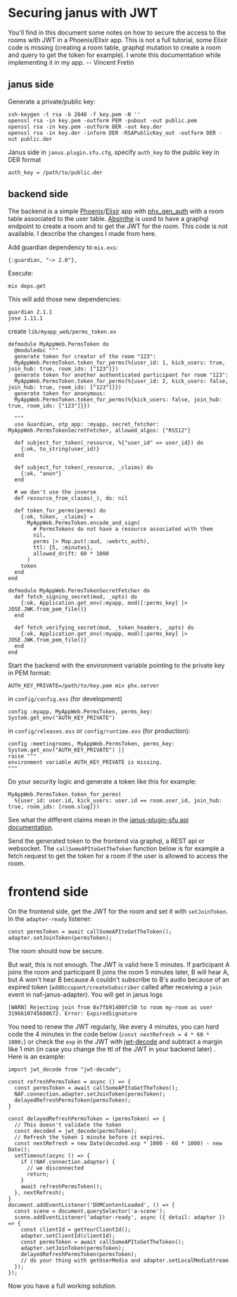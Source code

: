 # Securing janus with JWT

You'll find in this document some notes on how to secure the access to the rooms with JWT in a Phoenix/Elixir app. This is not a full tutorial, some Elixir code is missing (creating a room table, graphql mutation to create a room and query to get the token for example). I wrote this documentation while implementing it in my app. -- Vincent Fretin

## janus side

Generate a private/public key:

    ssh-keygen -t rsa -b 2048 -f key.pem -N ''
    openssl rsa -in key.pem -outform PEM -pubout -out public.pem
    openssl rsa -in key.pem -outform DER -out key.der
    openssl rsa -in key.der -inform DER -RSAPublicKey_out -outform DER -out public.der

Janus side in `janus.plugin.sfu.cfg`, specify `auth_key` to the public key in DER format

    auth_key = /path/to/public.der

## backend side

The backend is a simple [Phoenix](https://phoenixframework.org/)/[Elixir](https://elixir-lang.org) app with [phx_gen_auth](https://github.com/aaronrenner/phx_gen_auth) with a room table associated to the user table.
[Absinthe](https://absinthe-graphql.org) is used to have a graphql endpoint to create a room and to get the JWT for the room. This code is not available. I describe the changes I made from here.

Add guardian dependency to `mix.exs`:

    {:guardian, "~> 2.0"},
 
Execute:

    mix deps.get

This will add those new dependencies:

    guardian 2.1.1
    jose 1.11.1

create `lib/myapp_web/perms_token.ex`
```
defmodule MyAppWeb.PermsToken do
  @moduledoc """
  generate token for creator of the room "123":
  MyAppWeb.PermsToken.token_for_perms(%{user_id: 1, kick_users: true, join_hub: true, room_ids: ["123"]})
  generate token for another authenticated participant for room "123":
  MyAppWeb.PermsToken.token_for_perms(%{user_id: 2, kick_users: false, join_hub: true, room_ids: ["123"]}})
  generate token for anonymous:
  MyAppWeb.PermsToken.token_for_perms(%{kick_users: false, join_hub: true, room_ids: ["123"]}})

  """
  use Guardian, otp_app: :myapp, secret_fetcher: MyAppWeb.PermsTokenSecretFetcher, allowed_algos: ["RS512"]

  def subject_for_token(_resource, %{"user_id" => user_id}) do
    {:ok, to_string(user_id)}
  end

  def subject_for_token(_resource, _claims) do
    {:ok, "anon"}
  end

  # we don't use the inverse
  def resource_from_claims(_), do: nil

  def token_for_perms(perms) do
    {:ok, token, _claims} =
      MyAppWeb.PermsToken.encode_and_sign(
        # PermsTokens do not have a resource associated with them
        nil,
        perms |> Map.put(:aud, :webrtc_auth),
        ttl: {5, :minutes},
        allowed_drift: 60 * 1000
      )
    token
  end
end

defmodule MyAppWeb.PermsTokenSecretFetcher do
  def fetch_signing_secret(mod, _opts) do
    {:ok, Application.get_env(:myapp, mod)[:perms_key] |> JOSE.JWK.from_pem_file()}
  end

  def fetch_verifying_secret(mod, _token_headers, _opts) do
    {:ok, Application.get_env(:myapp, mod)[:perms_key] |> JOSE.JWK.from_pem_file()}
  end
end
```

Start the backend with the environment variable pointing to the private key in PEM format:

    AUTH_KEY_PRIVATE=/path/to/key.pem mix phx.server

in `config/config.exs` (for development)

    config :myapp, MyAppWeb.PermsToken, perms_key: System.get_env("AUTH_KEY_PRIVATE")

in `config/releases.exs` or `config/runtime.exs` (for production):

    config :meetingrooms, MyAppWeb.PermsToken, perms_key: System.get_env("AUTH_KEY_PRIVATE") ||
    raise """
    environment variable AUTH_KEY_PRIVATE is missing.
    """

Do your security logic and generate a token like this for example:

    MyAppWeb.PermsToken.token_for_perms(
      %{user_id: user.id, kick_users: user.id == room.user_id, join_hub: true, room_ids: [room.slug]})

See what the different claims mean in the [janus-plugin-sfu api documentation](https://github.com/mozilla/janus-plugin-sfu/pull/86/files).

Send the generated token to the frontend via graphql, a REST api or websocket. The `callSomeAPItoGetTheToken` function below is for example a fetch request to get the token for a room if the user is allowed to access the room.

# frontend side

On the frontend side, get the JWT for the room and set it with `setJoinToken`.
In the `adapter-ready` listener:

    const permsToken = await callSomeAPItoGetTheToken();
    adapter.setJoinToken(permsToken);

The room should now be secure.

But wait, this is not enough.
The JWT is valid here 5 minutes. If participant A joins the room and participant B joins the room 5 minutes later, B will hear A, but A won't hear B because A couldn't subscribe to B's audio because of an expired token (`addOccupant/createSubscriber` called after receiving a `join` event in naf-janus-adapter). You will get in janus logs 
```
[WARN] Rejecting join from 0x7fb91400fc50 to room my-room as user 3196610745608672. Error: ExpiredSignature
```

You need to renew the JWT regularly, like every 4 minutes, you can hard code the 4 minutes in the code below (`const nextRefresh = 4 * 60 * 1000;`) or check the `exp` in the JWT with [jwt-decode](https://www.npmjs.com/package/jwt-decode) and subtract a margin like 1 min (in case you change the ttl of the JWT in your backend later) . Here is an example:
```
import jwt_decode from "jwt-decode";

const refreshPermsToken = async () => {
  const permsToken = await callSomeAPItoGetTheToken();
  NAF.connection.adapter.setJoinToken(permsToken);
  delayedRefreshPermsToken(permsToken);
}

const delayedRefreshPermsToken = (permsToken) => {
  // This doesn't validate the token
  const decoded = jwt_decode(permsToken);
  // Refresh the token 1 minute before it expires.
  const nextRefresh = new Date(decoded.exp * 1000 - 60 * 1000) - new Date();
  setTimeout(async () => {
    if (!NAF.connection.adapter) {
      // we disconnected
      return;
    }
    await refreshPermsToken();
  }, nextRefresh);
}
document.addEventListener('DOMContentLoaded', () => {
  const scene = document.querySelector('a-scene');
  scene.addEventListener('adapter-ready', async ({ detail: adapter }) => {
    const clientId = getYourClientId();
    adapter.setClientId(clientId);
    const permsToken = await callSomeAPItoGetTheToken();
    adapter.setJoinToken(permsToken);
    delayedRefreshPermsToken(permsToken);
    // do your thing with getUserMedia and adapter.setLocalMediaStream
  });
});
```

Now you have a full working solution.